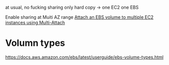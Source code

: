 at usual, no fucking sharing only hard copy -> one EC2 one EBS

Enable sharing at Muiti AZ range
[Attach an EBS volume to multiple EC2 instances using Multi-Attach](https://docs.aws.amazon.com/ebs/latest/userguide/ebs-volumes-multi.html)

# Volumn types
https://docs.aws.amazon.com/ebs/latest/userguide/ebs-volume-types.html